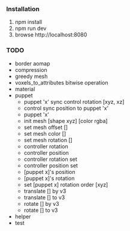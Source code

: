 ### Installation

1) npm install
2) npm run dev
3) browse http://localhost:8080

### TODO
- border aomap
- compression
- greedy mesh
- voxels_to_attributes bitwise operation
- material
- puppet
  - puppet 'x' sync control rotation [xyz, xz]
  - control sync position to puppet 'x'
  - puppet 'x'
  - init mesh [shape xyz] [color rgba]
  - set mesh offset []
  - set mesh color []
  - set mesh rotation []
  - controller rotation
  - controller position
  - controller rotation set
  - controller position set
  - [puppet x]'s position
  - [puppet x]'s rotation
  - set [puppet x] rotation order [xyz]
  - translate [] by v3
  - translate [] to v3
  - rotate [] by v3
  - rotate [] to v3
- helper
- test